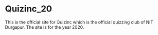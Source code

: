 # Quizinc_20
This is the official site for Quizinc which is the official quizzing club of NIT Durgapur. The site is for the year 2020.
